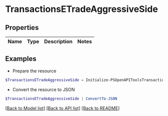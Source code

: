 # TransactionsETradeAggressiveSide
## Properties

Name | Type | Description | Notes
------------ | ------------- | ------------- | -------------

## Examples

- Prepare the resource
```powershell
$TransactionsETradeAggressiveSide = Initialize-PSOpenAPIToolsTransactionsETradeAggressiveSide 
```

- Convert the resource to JSON
```powershell
$TransactionsETradeAggressiveSide | ConvertTo-JSON
```

[[Back to Model list]](../README.md#documentation-for-models) [[Back to API list]](../README.md#documentation-for-api-endpoints) [[Back to README]](../README.md)

